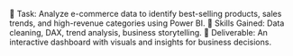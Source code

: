 🔹 Task: Analyze e-commerce data to identify best-selling products, sales trends,
and high-revenue categories using Power BI.
🔹 Skills Gained: Data cleaning, DAX, trend analysis, business storytelling.
🔹 Deliverable: An interactive dashboard with visuals and insights for business
decisions.
